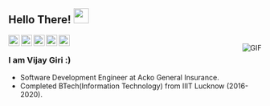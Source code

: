 ## Hello There! <img src="https://raw.githubusercontent.com/iampavangandhi/iampavangandhi/master/gifs/Hi.gif" width="30px"></h2>

<a href="https://www.linkedin.com/in/vijay-giri-11b1b4154/">
  <img align="left" alt="Vijay's Linkdein" width="22px" src="https://cdn.jsdelivr.net/npm/simple-icons@v3/icons/linkedin.svg" />
</a>

<a href="https://github.com/Vijay-Giri">
  <img align="left" alt="Vijay's Github" width="22px" src="https://cdn.jsdelivr.net/npm/simple-icons@v3/icons/github.svg" />
</a>

<a href="https://www.facebook.com/girivijay008/">
  <img align="left" alt="Vijay's Facebook" width="22px" src="https://cdn.jsdelivr.net/npm/simple-icons@v3/icons/facebook.svg" />
</a>

<a href="mailto:girivijay009@gmail.com">
  <img align="left" alt="Vijay's Gmail" width="22px" src="https://cdn.jsdelivr.net/npm/simple-icons@v3/icons/gmail.svg" />
</a>

<a href="https://api.whatsapp.com/send?phone=9453834673&text=Hi!">
  <img align="left" alt="Vijay's Whatsapp" width="22px" src="https://cdn.jsdelivr.net/npm/simple-icons@v3/icons/whatsapp.svg" />
</a>

<br />

<img align="right" alt="GIF" src="https://media.giphy.com/media/L8K62iTDkzGX6/giphy.gif" />

### I am Vijay Giri :)
- Software Development Engineer at Acko General Insurance.
- Completed BTech(Information Technology) from IIIT Lucknow (2016-2020).


<!--
**Vijay-Giri/Vijay-Giri** is a ✨ _special_ ✨ repository because its `README.md` (this file) appears on your GitHub profile.

Here are some ideas to get you started:

- 🔭 I’m currently working on ...
- 🌱 I’m currently learning ...
- 👯 I’m looking to collaborate on ...
- 🤔 I’m looking for help with ...
- 💬 Ask me about ...
- 📫 How to reach me: ...
- 😄 Pronouns: ...
- ⚡ Fun fact: ...
-->
